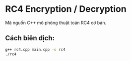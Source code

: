 # RC4 Encryption / Decryption
Mã nguồn C++ mô phỏng thuật toán RC4 cơ bản.
## Cách biên dịch:
```bash
g++ rc4.cpp main.cpp -o rc4
./rc4